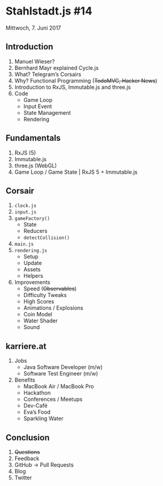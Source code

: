# Stahlstadt.js #14

Mittwoch, 7. Juni 2017

## Introduction

1. Manuel Wieser?
1. Bernhard Mayr explained Cycle.js
1. What? Telegram’s Corsairs
1. Why? Functional Programming (~~TodoMVC, Hacker News~~)
1. Introduction to RxJS, Immutable.js and three.js
1. Code
    * Game Loop
    * Input Event
    * State Management
    * Rendering

## Fundamentals

1. RxJS (5)
1. Immutable.js
1. three.js (WebGL)
1. Game Loop / Game State | RxJS 5 + Immutable.js

## Corsair

1. `clock.js`
1. `input.js`
1. `gameFactory()`
    * State
    * Reducers
    * `detectCollision()`
1. `main.js`
1. `rendering.js`
    * Setup
    * Update
    * Assets
    * Helpers
1. Improvements
    * Speed (~~Observables~~)
    * Difficulty Tweaks
    * High Scores
    * Animations / Explosions
    * Coin Model
    * Water Shader
    * Sound

## karriere.at

1. Jobs
    * Java Software Developer (m/w)
    * Software Test Engineer (m/w)
1. Benefits
    * MacBook Air / MacBook Pro
    * Hackathon
    * Conferences / Meetups
    * Dev-Café
    * Eva’s Food
    * Sparkling Water

## Conclusion

1. ~~Questions~~
1. Feedback
1. GitHub → Pull Requests
1. Blog
1. Twitter

